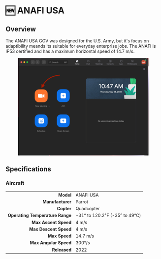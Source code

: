 # 🆕 ANAFI USA

## Overview

The ANAFI USA GOV was designed for the U.S. Army, but it's focus on adaptibility meands its suitable for everyday enterprise jobs.  The ANAFI is IP53 certified and has a maximum horizontal speed of 14.7 m/s.

<figure><img src="../../.gitbook/assets/image (18) (1) (1) (1).png" alt=""><figcaption></figcaption></figure>

## Specifications

### Aircraft

|                                 |                              |
| ------------------------------: | ---------------------------- |
|                       **Model** | ANAFI USA                    |
|                **Manufacturer** | Parrot                       |
|                      **Copter** | Quadcopter                   |
| **Operating Temperature Range** | -31° to 120.2℉ (-35° to 49℃) |
|            **Max Ascent Speed** | 4 m/s                        |
|           **Max Descent Speed** | 4 m/s                        |
|                   **Max Speed** | 14.7 m/s                     |
|           **Max Angular Speed** | 300°/s                       |
|                    **Released** | 2022                         |
